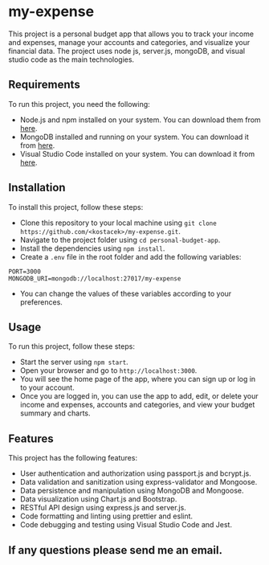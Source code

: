 # my-expense

This project is a personal budget app that allows you to track your income and expenses, manage your accounts and categories, and visualize your financial data. The project uses node js, server.js, mongoDB, and visual studio code as the main technologies.

## Requirements

To run this project, you need the following:

- Node.js and npm installed on your system. You can download them from [here](^1^).
- MongoDB installed and running on your system. You can download it from [here](^2^).
- Visual Studio Code installed on your system. You can download it from [here](^3^).

## Installation

To install this project, follow these steps:

- Clone this repository to your local machine using `git clone https://github.com/<kostacek>/my-expense.git`.
- Navigate to the project folder using `cd personal-budget-app`.
- Install the dependencies using `npm install`.
- Create a `.env` file in the root folder and add the following variables:

```
PORT=3000
MONGODB_URI=mongodb://localhost:27017/my-expense
```

- You can change the values of these variables according to your preferences.

## Usage

To run this project, follow these steps:

- Start the server using `npm start`.
- Open your browser and go to `http://localhost:3000`.
- You will see the home page of the app, where you can sign up or log in to your account.
- Once you are logged in, you can use the app to add, edit, or delete your income and expenses, accounts and categories, and view your budget summary and charts.

## Features

This project has the following features:

- User authentication and authorization using passport.js and bcrypt.js.
- Data validation and sanitization using express-validator and Mongoose.
- Data persistence and manipulation using MongoDB and Mongoose.
- Data visualization using Chart.js and Bootstrap.
- RESTful API design using express.js and server.js.
- Code formatting and linting using prettier and eslint.
- Code debugging and testing using Visual Studio Code and Jest.

## If any questions please send me an email.
